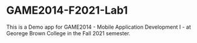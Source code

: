 # GAME2014-F2021-Lab1

This is a Demo app for GAME2014 - Mobile Application Development I - at Georege Brown College in the Fall 2021 semester.
